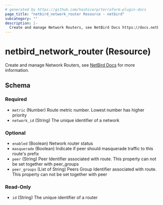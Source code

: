 ```yaml
---
# generated by https://github.com/hashicorp/terraform-plugin-docs
page_title: "netbird_network_router Resource - netbird"
subcategory: ""
description: |-
  Create and manage Network Routers, see NetBird Docs https://docs.netbird.io/how-to/networks#routing-peers for more information.
---
```


# netbird_network_router (Resource)

Create and manage Network Routers, see [NetBird Docs](https://docs.netbird.io/how-to/networks#routing-peers) for more information.



<!-- schema generated by tfplugindocs -->
## Schema

### Required

- `metric` (Number) Route metric number. Lowest number has higher priority
- `network_id` (String) The unique identifier of a network

### Optional

- `enabled` (Boolean) Network router status
- `masquerade` (Boolean) Indicate if peer should masquerade traffic to this route's prefix
- `peer` (String) Peer Identifier associated with route. This property can not be set together with peer_groups
- `peer_groups` (List of String) Peers Group Identifier associated with route. This property can not be set together with peer

### Read-Only

- `id` (String) The unique identifier of a router

